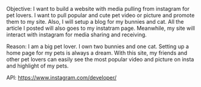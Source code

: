 Objective:
I want to build a website with media pulling from instagram for pet lovers.
I want to pull popular and cute pet video or picture and promote them to my site.
Also, I will setup a blog for my bunnies and cat. All the article I posted will also goes to my instatram page. Meanwhile, my site will interact with instagram for media sharing and receiving.

Reason:
I am a big pet lover. I own two bunnies and one cat. Setting up a home page for my pets is always a dream. With this site, my friends and other pet lovers can easily see the most popular video and picture on insta and highlight of my pets.

API:
https://www.instagram.com/developer/
